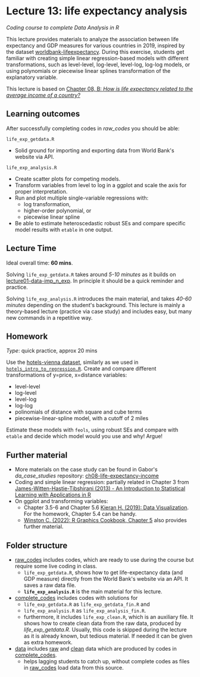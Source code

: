 # Lecture 13: life expectancy analysis
*Coding course to complete Data Analysis in R*

This lecture provides materials to analyze the association between life expectancy and GDP measures for various countries in 2019, inspired by the dataset [worldbank-lifeexpectancy](https://gabors-data-analysis.com/datasets/#worldbank-lifeexpectancy). During this exercise, students get familiar with creating simple linear regression-based models with different transformations, such as level-level, log-level, level-log, log-log models, or using polynomials or piecewise linear splines transformation of the explanatory variable.

This lecture is based on [Chapter 08, B: *How is life expectancy related to the average income of a country?*](https://gabors-data-analysis.com/casestudies/#ch08b-how-is-life-expectancy-related-to-the-average-income-of-a-country)

## Learning outcomes
After successfully completing codes in *raw_codes* you should be able:

`life_exp_getdata.R`
  - Solid ground for importing and exporting data from World Bank's website via API.


`life_exp_analysis.R`
  - Create scatter plots for competing models.
  - Transform variables from level to log in a ggplot and scale the axis for proper interpretation.
  - Run and plot multiple single-variable regressions with:
    - log transformation,
    - higher-order polynomial, or
    - piecewise linear spline
  - Be able to estimate heteroscedastic robust SEs and compare specific model results with `etable` in one output.

## Lecture Time

Ideal overall time: **60 mins**.

Solving `life_exp_getdata.R` takes around *5-10 minutes* as it builds on [lecture01-data-imp_n_exp](https://github.com/gabors-data-analysis/da-coding-rstats/tree/main/lecture01-data-imp_n_exp). In principle it should be a quick reminder and practice.

Solving `life_exp_analysis.R` introduces the main material, and takes *40-60 minutes* depending on the student's background. This lecture is mainly a theory-based lecture (practice via case study) and includes easy, but many new commands in a repetitive way. 

## Homework

*Type*: quick practice, approx 20 mins

Use the [hotels-vienna dataset](https://gabors-data-analysis.com/datasets/#hotels-vienna), similarly as we used in [`hotels_intro_to_regression.R`](https://github.com/gabors-data-analysis/da-coding-rstats/blob/main/lecture12_intro_to_regression/raw_codes/hotels_intro_to_regression.R). Create and compare different transformations of y=price, x=distance variables:
  
  - level-level
  - log-level
  - level-log
  - log-log
  - polinomials of distance with square and cube terms
  - piecewise-linear-spline model, with a cutoff of 2 miles 

 Estimate these models with `feols`, using robust SEs and compare with `etable` and decide which model would you use and why! Argue!

## Further material

  - More materials on the case study can be found in Gabor's *da_case_studies* repository: [ch08-life-expectancy-income](https://github.com/gabors-data-analysis/da_case_studies/tree/master/ch08-life-expectancy-income)
  - Coding and simple linear regression: partially related in Chapter 3 from [James-Witten-Hastie-Tibshirani (2013) - An Introduction to Statistical Learning with Applications in R](https://www.statlearning.com/)
  - On ggplot and transforming variables:
    - Chapter 3.5-6 and Chapter 5.6 [Kieran H. (2019): Data Visualization](https://socviz.co/makeplot.html#mapping-aesthetics-vs-setting-them). For the homework, Chapter 5.4 can be handy.
    - [Winston C. (2022): R Graphics Cookbook, Chapter 5](https://r-graphics.org/chapter-scatter) also provides further material.


## Folder structure
  
  - [raw_codes](https://github.com/gabors-data-analysis/da-coding-rstats/tree/main/00_example/raw_codes) includes codes, which are ready to use during the course but require some live coding in class.
    - `life_exp_getdata.R`, shows how to get life-expectancy data (and GDP measure) directly from the World Bank's website via an API. It saves a raw data file.
    - **`life_exp_analysis.R`** is the main material for this lecture. 
  - [complete_codes](https://github.com/gabors-data-analysis/da-coding-rstats/tree/main/00_example/complete_codes) includes codes with solutions for
    - `life_exp_getdata.R` as `life_exp_getdata_fin.R` and
    - `life_exp_analysis.R` as `life_exp_analysis_fin.R`.
    - furthermore, it includes `life_exp_clean.R`, which is an auxiliary file. It shows how to create clean data from the raw data, produced by *life_exp_getdata.R*. Usually, this code is skipped during the lecture as it is already known, but tedious material. If needed it can be given as extra homework.
  - [data](https://github.com/gabors-data-analysis/da-coding-rstats/tree/main/00_example/data) includes [raw](https://github.com/gabors-data-analysis/da-coding-rstats/tree/main/00_example/data/raw) and [clean](https://github.com/gabors-data-analysis/da-coding-rstats/tree/main/00_example/data/clean) data which are produced by codes in [complete_codes](https://github.com/gabors-data-analysis/da-coding-rstats/tree/main/00_example/complete_codes).
    - helps lagging students to catch up, without complete codes as files in [raw_codes](https://github.com/gabors-data-analysis/da-coding-rstats/tree/main/00_example/raw_codes) load data from this source.



